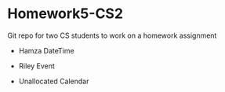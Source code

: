 # Homework5-CS2
Git repo for two CS students to work on a homework assignment


- Hamza
DateTime

- Riley
Event

- Unallocated
Calendar
